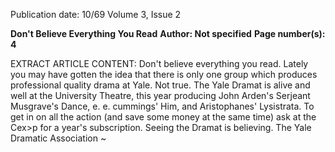 Publication date: 10/69
Volume 3, Issue 2

**Don't Believe Everything You Read**
**Author: Not specified**
**Page number(s): 4**

EXTRACT ARTICLE CONTENT:
Don't 
believe 
everything 
you read. 
Lately you may have gotten the idea that there is only one 
group which produces professional quality drama at Yale. 
Not true. The Yale Dramat is alive and well at the University 
Theatre, this year producing John Arden's Serjeant 
Musgrave's Dance, e. e. cummings' Him, and Aristophanes' 
Lysistrata. 
To get in on all the action (and save some money at the 
same time) ask at the Cex>p for a year's subscription. Seeing 
the Dramat is believing. The Yale Dramatic Association 
~